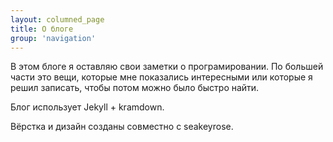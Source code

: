 ```yaml
---
layout: columned_page
title: О блоге
group: 'navigation'
---
```

<!-- {% assign active_page = 'about_blog' %} -->
В этом блоге я оставляю свои заметки о програмировании. По большей части это вещи,
которые мне показались интересными или которые я решил записать, чтобы потом
можно было быстро найти.

Блог использует Jekyll + kramdown.

Вёрстка и дизайн созданы совместно с seakeyrose.
